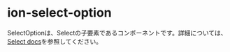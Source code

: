 # ion-select-option

SelectOptionは、Selectの子要素であるコンポーネントです。詳細については、[Select docs](../select)を参照してください。

